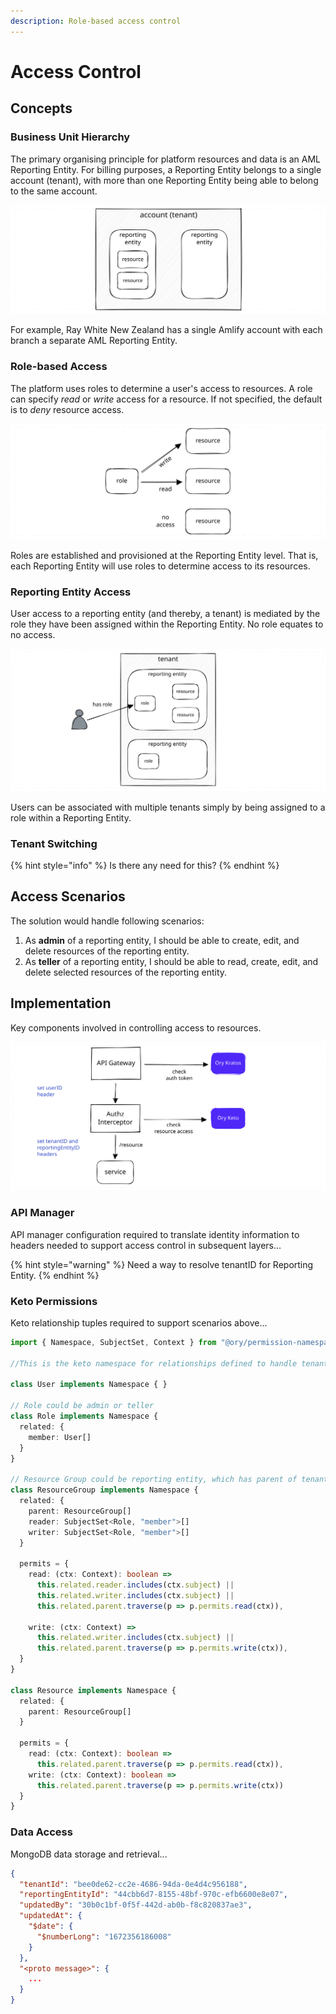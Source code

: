 ```yaml
---
description: Role-based access control
---
```


# Access Control

## Concepts

### Business Unit Hierarchy

The primary organising principle for platform resources and data is an AML Reporting Entity.  For billing purposes, a Reporting Entity belongs to a single account (tenant), with more than one Reporting Entity being able to belong to the same account.&#x20;

<img src="../.gitbook/assets/file.excalidraw (1) (2).svg" alt="multiple Reporting Entities per tenant" class="gitbook-drawing">

For example, Ray White New Zealand has a single Amlify account with each branch a separate AML Reporting Entity.

### Role-based Access

The platform uses roles to determine a user's access to resources. A role can specify _read_ or _write_ access for a resource. If not specified, the default is to _deny_ resource access.

<img src="../.gitbook/assets/file.excalidraw (5).svg" alt="role-based resource access" class="gitbook-drawing">

Roles are established and provisioned at the Reporting Entity level. That is, each Reporting Entity will use roles to determine access to its resources.&#x20;

### Reporting Entity Access

User access to a reporting entity (and thereby, a tenant) is mediated by the role they have been assigned within the Reporting Entity. No role equates to no access.

<img src="../.gitbook/assets/file.excalidraw (6) (1).svg" alt="Reporting Entity access" class="gitbook-drawing">

Users can be associated with multiple tenants simply by being assigned to a role within a Reporting Entity.

### Tenant Switching

{% hint style="info" %}
Is there any need for this?
{% endhint %}

## Access Scenarios

The solution would handle following scenarios:

1. As **admin** of a reporting entity, I should be able to create, edit, and delete resources of the reporting entity.
2. As **teller** of a reporting entity, I should be able to read, create, edit, and delete selected resources of the reporting entity.&#x20;

## Implementation

Key components involved in controlling access to resources.

<img src="../.gitbook/assets/file.excalidraw.svg" alt="" class="gitbook-drawing">

### API Manager

API manager configuration required to translate identity information to headers needed to support access control in subsequent layers...

{% hint style="warning" %}
Need a way to resolve tenantID for Reporting Entity.
{% endhint %}

### Keto Permissions

Keto relationship tuples required to support scenarios above...

```typescript
import { Namespace, SubjectSet, Context } from "@ory/permission-namespace-types"

//This is the keto namespace for relationships defined to handle tenant and multiple reproting entity senarios.

class User implements Namespace { }

// Role could be admin or teller
class Role implements Namespace {
  related: {
    member: User[]
  }
}

// Resource Group could be reporting entity, which has parent of tenant. Or tenant
class ResourceGroup implements Namespace {
  related: {
    parent: ResourceGroup[]
    reader: SubjectSet<Role, "member">[]
    writer: SubjectSet<Role, "member">[]
  }

  permits = {
    read: (ctx: Context): boolean =>
      this.related.reader.includes(ctx.subject) ||
      this.related.writer.includes(ctx.subject) ||
      this.related.parent.traverse(p => p.permits.read(ctx)),

    write: (ctx: Context) =>
      this.related.writer.includes(ctx.subject) ||
      this.related.parent.traverse(p => p.permits.write(ctx)),
  }
}

class Resource implements Namespace {
  related: {
    parent: ResourceGroup[]
  }

  permits = {
    read: (ctx: Context): boolean =>
      this.related.parent.traverse(p => p.permits.read(ctx)),
    write: (ctx: Context): boolean =>
      this.related.parent.traverse(p => p.permits.write(ctx))
  }
}
```

### Data Access

MongoDB data storage and retrieval...

```json
{
  "tenantId": "bee0de62-cc2e-4686-94da-0e4d4c956188",
  "reportingEntityId": "44cbb6d7-8155-48bf-970c-efb6600e8e07",
  "updatedBy": "30b0c1bf-0f5f-442d-ab0b-f8c820837ae3",
  "updatedAt": {
    "$date": {
      "$numberLong": "1672356186008"
    }
  },
  "<proto message>": {
    ...
  }
}
```
